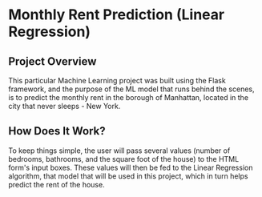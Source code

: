 # Monthly Rent Prediction (Linear Regression)
## Project Overview

This particular Machine Learning project was built using the Flask framework, and the purpose of the ML model that runs behind the scenes, is to predict the monthly rent in the borough of Manhattan, located in the city that never sleeps - New York.

## How Does It Work?

To keep things simple, the user will pass several values (number of bedrooms, bathrooms, and the square foot of the house) to the HTML form's input boxes. These values will then be fed to the Linear Regression algorithm, that model that will be used in this project, which in turn helps predict the rent of the house.
